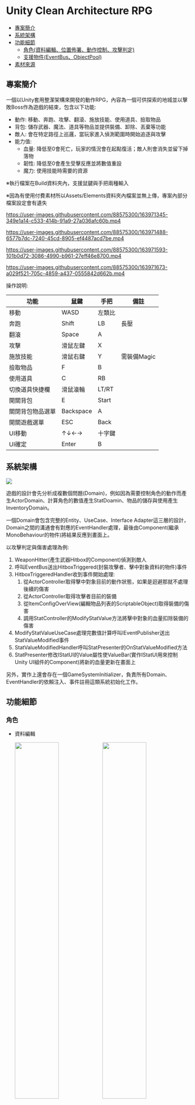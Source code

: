 # Unity Clean Architecture RPG

- [專案簡介](#專案簡介)
- [系統架構](#系統架構)
- [功能細節](#功能細節)
    - [角色(資料編輯、位置佈署、動作控制、攻擊判定)](#角色)
    - [支援物件(EventBus、ObjectPool)](#支援物件)
- [素材來源](#素材來源)

## 專案簡介

一個以Unity套用整潔架構來開發的動作RPG，內容為一個可供探索的地城並以擊敗Boss作為遊戲的結束，包含以下功能:
- 動作: 移動、奔跑、攻擊、翻滾、施放技能、使用道具、撿取物品
- 背包: 儲存武器、魔法、道具等物品並提供裝備、卸除、丟棄等功能
- 敵人: 會在特定路徑上巡邏，當玩家進入偵測範圍時開始追逐與攻擊
- 能力值:
    - 血量: 降低至0會死亡，玩家的情況會在起點復活；敵人則會消失並留下掉落物
    - 韌性: 降低至0會產生受擊反應並將數值重設
    - 魔力: 使用技能時需要的資源

※執行檔案在Build資料夾內，支援鼠鍵與手把兩種輸入

※因為有使用付費素材所以Assets/Elements資料夾內檔案並無上傳，專案內部分檔案設定會有遺失

https://user-images.githubusercontent.com/88575300/163971345-349e1a14-c533-414b-91a9-27a036afc60b.mp4

https://user-images.githubusercontent.com/88575300/163971488-6577b7dc-7240-45cd-8905-ef4487acd7be.mp4

https://user-images.githubusercontent.com/88575300/163971593-101b0d72-3086-4990-b961-27eff46e8700.mp4

https://user-images.githubusercontent.com/88575300/163971673-a029f521-705c-4859-a437-0555842d662b.mp4

操作說明: 

|功能|鼠鍵|手把|備註|
|-|-|-|-|
|移動|WASD|左類比|
|奔跑|Shift|LB|長壓|
|翻滾|Space|A|
|攻擊|滑鼠左鍵|X|
|施放技能|滑鼠右鍵|Y|需裝備Magic|
|撿取物品|F|B|
|使用道具|C|RB|
|切換道具快捷欄|滑鼠滾輪|LT/RT|
|開關背包|E|Start|
|關閉背包物品選單|Backspace|A|
|開關遊戲選單|ESC|Back|
|UI移動|↑↓←→|十字鍵|
|UI確定|Enter|B|

## 系統架構

![](Docs/Architecture.png)

遊戲的設計會先分析成複數個問題(Domain)，例如因為需要控制角色的動作而產生ActorDomain、計算角色的數值產生StatDoamin、物品的儲存與使用產生InventoryDomain。

一個Domain會包含完整的Entity、UseCase、Interface Adapter這三層的設計，Domain之間的溝通會有對應的EventHandler處理，最後由Component(繼承MonoBehaviour的物件)將結果反應到畫面上。

以攻擊判定與傷害處理為例:
1. WeaponHitter(產生武器Hitbox的Component)偵測到敵人
2. 呼叫EventBus送出HitboxTriggered(封裝攻擊者、擊中對象資料的物件)事件
3. HitboxTriggeredHandler收到事件開始處理:
    1. 從ActorController取得擊中對象目前的動作狀態，如果是迴避那就不處理後續的傷害
    2. 從ActorController取得攻擊者目前的裝備
    3. 從ItemConfigOverView(編輯物品列表的ScriptableObject)取得裝備的傷害
    4. 調用StatController的ModifyStatValue方法將擊中對象的血量扣除裝備的傷害
4. ModifyStatValueUseCase處理完數值計算呼叫IEventPublisher送出StatValueModified事件
5. StatValueModifiedHandler呼叫StatPresenter的OnStatValueModified方法
6. StatPresenter修改IStatUI的Value屬性使ValueBar(實作IStatUI用來控制Unity UI組件的Component)將新的血量更新在畫面上

另外，實作上還會存在一個GameSystemInitializer，負責所有Domain、EventHandler的依賴注入、事件註冊這類系統初始化工作。

## 功能細節

### 角色

- 資料編輯

    <img src="Docs/PlayerConfig.png" width="50%"><img src="Docs/EnemyAConfig.png" width="50%" align="top">
    
    以ScriptableObject製作簡易的編輯器，以Id作為辨識來綁定建立時需要的Prefab、初始武器、所需要的能力值與對應的UI。

- 位置佈署

    <img src="Docs/PlayerSpawner.gif" width="49%" hspace="0.5%"><img src="Docs/EnemyPatrolPath.gif" width="49%" hspace="0.5%">
    <img src="Docs/ActorSpawner.png" width="49%" hspace="0.5%" align="top"><img src="Docs/ActorPatrolPath.png" width="49%" hspace="0.5%">

    ActorSpawner可以設定要配置的角色的Id，在執行時透過EventBus傳送事件給ActorController來建立角色。而ActorPatrolPath則是在ActorSpawner的基礎上增加編輯AI巡邏路線的功能。

- 動作控制

    <img src="Docs/InputActions.png" width="50%"><img src="Docs/EnemyAIClassDiagram.png" width="50%" align="top">
    
    首先是控制的輸入，玩家側使用Unity新式的InputSystem，PlayerInput組件在有輸入操作時會引發C# Event，藉此取得輸入；敵人側則是用State Pattern設計一個簡易的AI來控制。

    <img src="Docs/MotionPerformer.png" width="49%" hspace="0.5%" align="top"><img src="Docs/Animator.png" width="49%" hspace="0.5%">
    <img src="Docs/Animator_Locomotion.png" width="49%" hspace="0.5%" align="top"><img src="Docs/Animator_Cast.png" width="49%" hspace="0.5%">

    取得輸入後會發送事件通知ActorController調用對應的UseCase來更新Actor(Entity)的資料，比如現在角色處於Locomotion狀態那就能更新動作，反之為了避免Animator的Trigger連續觸發就會保持不變，或者要更新的狀態是受擊或死亡那就會強制轉換動作等等，處理完再次發送事件通知ActorPresenter調用MotionPerformer組件來操作Animator跟CharacterController完成角色的動畫控制與移動。

- 攻擊判定

    <img src="Docs/Hitbox.png" width="50%" hspace="25%">

    武器或技能生成的投擲物上掛有HitboxSetter組件可調整Hitbox(圖中綠色方塊部分)作為偵測範圍的依據，再來是判定啟動的觸發，武器方面角色上掛有WeaponHitter組件，會接收攻擊動畫的動畫事件並傳入結束偵測的normalizedTime；投擲物則是一產生就開始偵測直到撞上其他物件。

    ![](Docs/HitDetect.gif)

    偵測的作法是紀錄Hitbox六個面的中心點，從第二次更新開始能形成六道Raycast，這樣連續的更新就能形成一個完整的軌跡，一旦有擊中對應Layer的GameObject就會發送事件做傷害處理。這個做法會有可能略過Collider太小的目標的缺點，但花費會比BoxCast小，可評估精度、花費的需求來做選擇。

### 支援物件

- EventBus

    提供註冊與發送事件的功能，原本ClassA調用ClassB的情況可以做些調整，改為將ClassB的某方法註冊在某事件上，ClassA通過發送該事件間接調用ClassB註冊的方法，兩者的依賴關係會變成雙方皆依賴EventBus，這樣的好處在於Domain之間或Domain與View之間可以不須要任何依賴關係就能進行系統間的溝通。

    ```
    public class EventBus : IEventPublisher
    {
        private Dictionary<Type, List<Action<object>>> _callbackListsByType = new Dictionary<Type, List<Action<object>>>();

        public void Register<T>(Action<T> callback)
        {
            Type type = typeof(T);
            if (!_callbackListsByType.ContainsKey(type))
            {
                _callbackListsByType[type] = new List<Action<object>>();
            }
            _callbackListsByType[type].Add(signal => callback((T)signal));
        }

        public void Post(object signal)
        {
            Type type = signal.GetType();
            if (!_callbackListsByType.ContainsKey(type))
            {
                return;
            }
            foreach (var callback in _callbackListsByType[type])
            {
                callback(signal);
            }
        }

        public void PostAll(List<object> signals)
        {
            List<object> signalsCopy = new List<object>(signals);
            signals.Clear();
            foreach (var signal in signalsCopy)
            {
                Post(signal);
            }
        }
    }
    ```

- ObjectPool

    物件池產生的實體在職責結束後會返回池內等待下次調用，以重複利用的方式來避免需要產生新的實例。需要大量使用的物件能利用此特性解決執行時因為GameObject.Instantiate造成的性能問題，也能將物件產生的職責交由物件池負責，客戶端只需要調用即可。

    以這個專案來講AudioManager就是個例子，當有音效事件觸發時AudioManager就會需要產生一個AudioSource到指定位置進行撥放，遊戲中複數角色的腳步聲或者UI的操作就會產生大量需求。這時設計一個SoundEmitter(繼承RecyclableObject的Class)並提供設定AudioSource的方法就能套用物件池來滿足需求。

    ```
    public class ObjectPool<T> where T : RecyclableObject
    {
        private Queue<T> _clones = new Queue<T>();
        private T _original;
        private Transform _cloneParent;

        public ObjectPool(T original, Transform cloneParent, int initialCount)
        {
            _original = original;
            _cloneParent = cloneParent;
            for (int i = 0; i < initialCount; i++)
            {
                CloneToContainer();
            }
        }

        public T GetObject()
        {
            if (_clones.Count == 0)
            {
                CloneToContainer();
            }
            T result = _clones.Dequeue();
            return result;
        }

        private void CloneToContainer()
        {
            T clone = GameObject.Instantiate(_original, _cloneParent);
            clone.Sleeped += recyclableObject => _clones.Enqueue(recyclableObject as T);
            _clones.Enqueue(clone);
        }
    }
    ```

    ```
    public abstract class RecyclableObject : MonoBehaviour
    {
        public event Action<RecyclableObject> Sleeped;

        protected virtual void Sleep()
        {
            Sleeped?.Invoke(this);
        }
    }
    ```

## 素材來源

[RPG Character Mecanim Animation Pack](https://assetstore.unity.com/packages/3d/animations/rpg-character-mecanim-animation-pack-63772)

[Action RPG FX](https://assetstore.unity.com/packages/vfx/particles/action-rpg-fx-38222)

[Toon Projectiles 2](https://assetstore.unity.com/packages/vfx/particles/spells/toon-projectiles-2-184946)

[Support package for Hovl Studio assets](https://assetstore.unity.com/packages/tools/utilities/support-package-for-hovl-studio-assets-157764)

[Footsteps - Essentials](https://assetstore.unity.com/packages/audio/sound-fx/foley/footsteps-essentials-189879)

[Fantasy Sounds Bundle](https://assetstore.unity.com/packages/audio/sound-fx/fantasy-sounds-bundle-193760)

[Knife free icon created by Freepik - Flaticon](https://www.flaticon.com/free-icon/knife_5056409)

[Spear free icon created by Freepik - Flaticon](https://www.flaticon.com/free-icon/spear_1218801)

[Sword free icon created by Freepik - Flaticon](https://www.flaticon.com/free-icon/sword_874337)

[Media Fire free icon created by Freepik - Flaticon](https://www.flaticon.com/free-icon/media-fire_873183)

[Fire free icon created by Freepik - Flaticon](https://www.flaticon.com/premium-icon/fire_1840472)

[Potion free icon created by Freepik - Flaticon](https://www.flaticon.com/free-icon/potion_750846)

[Magic Potion free icon created by Freepik - Flaticon](https://www.flaticon.com/premium-icon/magic-potion_2778323)
